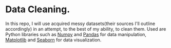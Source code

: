 # Data Cleaning.

In this repo, I will use acquired messy datasets(their sources I'll outline accordingly) in an attempt, to the best of my ability, to clean them.
Used are Python libraries such as [Numpy](https://numpy.org/doc/) and [Pandas](https://pandas.pydata.org/pandas-docs/stable/) for data manipulation, [Matplotlib](https://matplotlib.org/) and [Seaborn](https://seaborn.pydata.org/) for data visualization.
